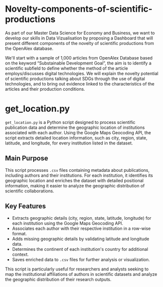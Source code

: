# Novelty-components-of-scientific-productions
As part of our Master Data Science for Economy and Business, we want to develop our skills in Data Vizualisation by proposing a Dashboard that will present different components of the novelty of scientific productions from the OpenAlex database.

We'll start with a sample of 1,000 articles from OpenAlex Database based on the keyword “Substainable Development Goal”, the aim is to identify a scientific subfield to define whether the method of the article employs/discusses digital technologies. We will explain the novelty potential of scientific productions talking about SDGs through the use of digital technologies, and to bring out evidence linked to the characteristics of the articles and their production conditions.

# get_location.py

`get_location.py` is a Python script designed to process scientific publication data and determine the geographic location of institutions associated with each author. Using the Google Maps Geocoding API, the script extracts detailed location information, such as city, region, state, latitude, and longitude, for every institution listed in the dataset.

## Main Purpose

This script processes `.csv` files containing metadata about publications, including authors and their institutions. For each institution, it identifies its geographic location and enriches the dataset with detailed positional information, making it easier to analyze the geographic distribution of scientific collaborations.

## Key Features

- Extracts geographic details (city, region, state, latitude, longitude) for each institution using the Google Maps Geocoding API.
- Associates each author with their respective institution in a row-wise format.
- Adds missing geographic details by validating latitude and longitude data.
- Determines the continent of each institution's country for additional context.
- Saves enriched data to `.csv` files for further analysis or visualization.

This script is particularly useful for researchers and analysts seeking to map the institutional affiliations of authors in scientific datasets and analyze the geographic distribution of their research outputs.
